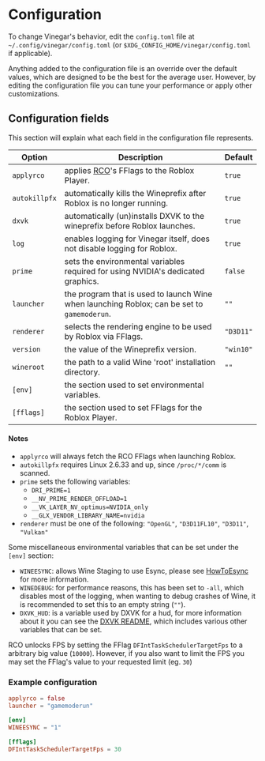 # Configuration

To change Vinegar's behavior, edit the `config.toml` file at `~/.config/vinegar/config.toml` (or `$XDG_CONFIG_HOME/vinegar/config.toml` if applicable).

Anything added to the configuration file is an override over the default values, which are designed to be the best for the average user. However, by editing the configuration file you can tune your performance or apply other customizations.

## Configuration fields
This section will explain what each field in the configuration file represents.

| Option        | Description                                                                                                | Default   |
| ------------- | ---------------------------------------------------------------------------------------------------------- | --------- |
| `applyrco`    | applies [RCO](https://github.com/L8X/Roblox-Client-Optimizer)'s FFlags to the Roblox Player.               | `true`    |
| `autokillpfx` | automatically kills the Wineprefix after Roblox is no longer running.                                      | `true`    |
| `dxvk`        | automatically (un)installs DXVK to the wineprefix before Roblox launches.                                  | `true`    |
| `log`         | enables logging for Vinegar itself, does not disable logging for Roblox.                                   | `true`    |
| `prime`       | sets the environmental variables required for using NVIDIA's dedicated graphics.                           | `false`   |
| `launcher`    | the program that is used to launch Wine when launching Roblox; can be set to `gamemoderun`.                | `""`      |
| `renderer`    | selects the rendering engine to be used by Roblox via FFlags.                                              | `"D3D11"` |
| `version`     | the value of the Wineprefix version.                                                                       | `"win10"` |
| `wineroot`    | the path to a valid Wine 'root' installation directory.                                                    | `""`      |
| `[env]`       | the section used to set environmental variables.                                                           |           |
| `[fflags]`    | the section used to set FFlags for the Roblox Player.                                                      |           |

#### Notes
* `applyrco` will always fetch the RCO FFlags when launching Roblox.
* `autokillpfx` requires Linux 2.6.33 and up, since `/proc/*/comm` is scanned.
* `prime` sets the following variables:
  * `DRI_PRIME=1`
  * `__NV_PRIME_RENDER_OFFLOAD=1`
  * `__VK_LAYER_NV_optimus=NVIDIA_only`
  * `__GLX_VENDOR_LIBRARY_NAME=nvidia`
* `renderer` must be one of the following: `"OpenGL"`, `"D3D11FL10"`, `"D3D11"`, `"Vulkan"`

Some miscellaneous environmental variables that can be set under the `[env]` section:
+ `WINEESYNC`: allows Wine Staging to use Esync, please see [HowToEsync](https://github.com/lutris/docs/blob/master/HowToEsync.md) for more information.
+ `WINEDEBUG`: for performance reasons, this has been set to `-all`, which disables most of the logging, when wanting to debug crashes of Wine, it is recommended to set this to an empty string (`""`).
+ `DXVK_HUD`: is a variable used by DXVK for a hud, for more information about it you can see the [DXVK README](https://github.com/doitsujin/dxvk#hud), which includes various other variables that can be set.

RCO unlocks FPS by setting the FFlag `DFIntTaskSchedulerTargetFps` to a arbitrary big value (`10000`). However, if you also want to limit the FPS you may set the FFlag's value to your requested limit (eg. `30`)

### Example configuration
```toml
applyrco = false
launcher = "gamemoderun"

[env]
WINEESYNC = "1"

[fflags]
DFIntTaskSchedulerTargetFps = 30
```
